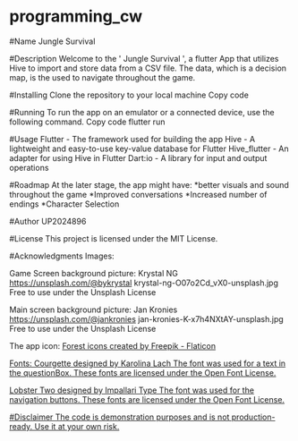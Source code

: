 # programming_cw

#Name
Jungle Survival

#Description
Welcome to the ' Jungle Survival ', a flutter App that utilizes Hive to import and store data from a CSV file.
The data, which is a decision map, is the used to navigate throughout the game.


#Installing
Clone the repository to your local machine
Copy code

#Running
To run the app on an emulator or a connected device, use the following command.
Copy code
flutter run

#Usage
Flutter - The framework used for building the app
Hive - A lightweight and easy-to-use key-value database for Flutter
Hive_flutter - An adapter for using Hive in Flutter
Dart:io - A library for input and output operations

#Roadmap
At the later stage, the app might have: 
*better visuals and sound throughout the game
*Improved conversations
*Increased number of endings
*Character Selection

#Author
UP2024896

#License
This project is licensed under the MIT License.

#Acknowledgments
Images:

Game Screen background picture:
Krystal NG
https://unsplash.com/@bykrystal
krystal-ng-O07o2Cd_vX0-unsplash.jpg
Free to use under the Unsplash License

Main screen background picture:
Jan Kronies
https://unsplash.com/@jankronies
jan-kronies-K-x7h4NXtAY-unsplash.jpg
Free to use under the Unsplash License

The app icon:
<a href="https://www.flaticon.com/free-icons/forest" title="forest icons">
Forest icons created by Freepik - Flaticon

Fonts:
Courgette designed by Karolina Lach
The font was used for a text in the questionBox.
These fonts are licensed under the Open Font License.

Lobster Two designed by Impallari Type
The font was used for the navigation buttons.
These fonts are licensed under the Open Font License.

#Disclaimer
The code is demonstration purposes and is not production-ready. Use it at your own risk.